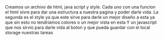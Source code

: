 Creamos un archivo de html, java script y style. 
Cada uno con una funcion el html sivre para dar una estructura a nuestra pagina 
y poder darle vida.
La segunda es el style ya que este sirve para darle un mejor diseño a esta ya que
sin esto no tendriamos colores o un mejor vista en esta
Y un javascript que nos sirvio para darle vida al boton y que pueda guardar con el local storage
nuestras tareas
